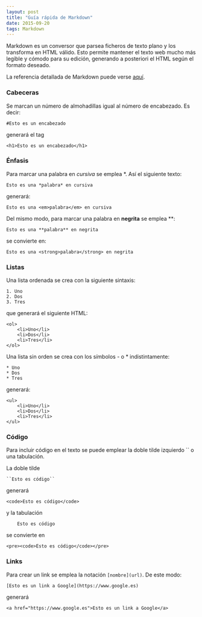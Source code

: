 ```yaml
---
layout: post
title: "Guía rápida de Markdown"
date: 2015-09-20
tags: Markdown
---
```

Markdown es un conversor que parsea ficheros de texto plano y los transforma en HTML válido. Esto permite
mantener el texto web mucho más legible y cómodo para su edición, generando a posteriori el HTML según
el formato deseado.

La referencia detallada de Markdown puede verse [aquí](http://daringfireball.net/projects/markdown/).

### Cabeceras

Se marcan un número de almohadillas igual al número de encabezado. Es decir:

    #Esto es un encabezado
    
generará el tag

    <h1>Esto es un encabezado</h1>

### Énfasis

Para marcar una palabra en *cursiva* se emplea *. Así el siguiente texto:

    Esto es una *palabra* en cursiva

generará:

    Esto es una <em>palabra</em> en cursiva

Del mismo modo, para marcar una palabra en **negrita** se emplea **:

    Esto es una **palabra** en negrita

se convierte en:

    Esto es una <strong>palabra</strong> en negrita
    
### Listas

Una lista ordenada se crea con la siguiente sintaxis:

    1. Uno
    2. Dos
    3. Tres
    
que generará el siguiente HTML:

    <ol>
        <li>Uno</li>
        <li>Dos</li>
        <li>Tres</li>
    </ol>

Una lista sin orden se crea con los símbolos - o * indistintamente:

    * Uno
    * Dos
    * Tres

generará:
    
    <ul>
        <li>Uno</li>
        <li>Dos</li>
        <li>Tres</li>
    </ul>
    
### Código

Para incluir código en el texto se puede emplear la doble tilde izquierdo `` o una tabulación.

La doble tilde

    ``Esto es código``
    
generará

    <code>Esto es código</code>

y la tabulación

        Esto es código

se convierte en
      
    <pre><code>Esto es código</code></pre>
    
### Links

Para crear un link se emplea la notación ``[nombre](url)``. De este modo:

    [Esto es un link a Google](https://www.google.es)
    
generará

    <a href="https://www.google.es">Esto es un link a Google</a>